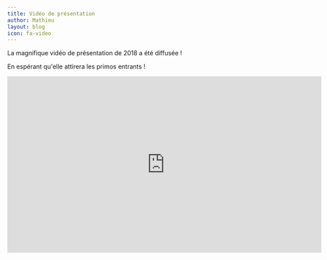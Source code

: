 ```yaml
---
title: Vidéo de présentation
author: Mathieu
layout: blog
icon: fa-video
---
```


La magnifique vidéo de présentation de 2018 a été diffusée !

En espérant qu'elle attirera les primos entrants !

<iframe width="719" height="404" src="https://www.youtube.com/embed/d_wqHhJwYrM?list=PLCQolDsR1jjGNfugGc8wfeNdZqi4pDaCY" frameborder="0" allow="accelerometer; autoplay; clipboard-write; encrypted-media; gyroscope; picture-in-picture" allowfullscreen></iframe>
